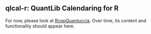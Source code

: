 
## qlcal-r: QuantLib Calendaring for R

For now, please look at [RcppQuantuccia](https://github.com/eddelbuettel/rcppquantuccia). Over time, its content and functionality should appear here.
